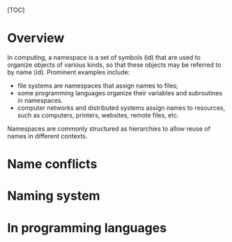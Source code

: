 [TOC]

# Overview

In computing, a namespace is a set of symbols (id) that are used to
organize objects of various kinds, so that these objects may be referred
to by name (id). Prominent examples include:
- file systems are namespaces that assign names to files;
- some programming languages organize their variables and subroutines in
  namespaces.
- computer networks and distributed systems assign names to resources,
  such as computers, printers, websites, remote files, etc.

Namespaces are commonly structured as hierarchies to allow reuse of
names in different contexts.

# Name conflicts

# Naming system

# In programming languages
